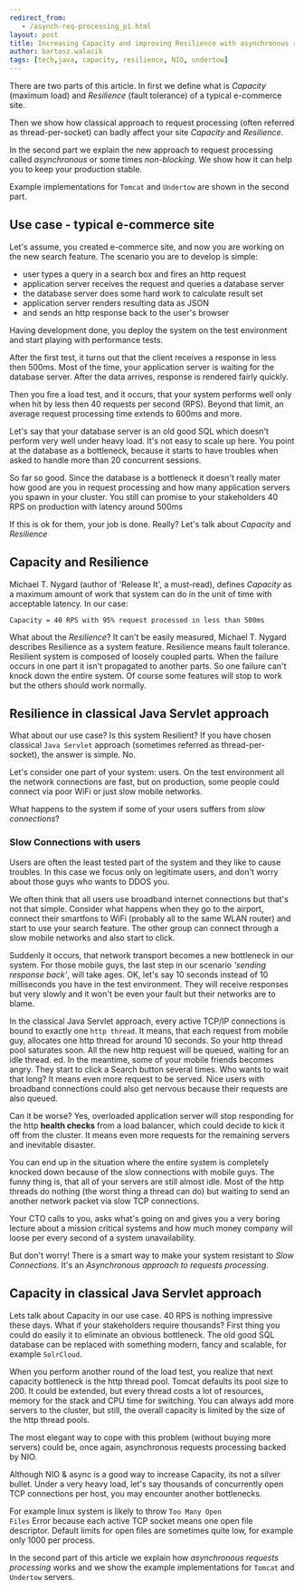 ```yaml
---
redirect_from:
   - /asynch-req-processing_p1.html
layout: post
title: Increasing Capacity and improving Resilience with asynchronous request processing, part I
author: bartosz.walacik
tags: [tech,java, capacity, resilience, NIO, undertow]
---
```


There are two parts of this article. In first we define
what is *Capacity* (maximum load) and *Resilience* (fault tolerance) of a typical e-commerce site.

Then we show how classical approach to request processing
(often referred as thread-per-socket) can badly affect your site *Capacity* and *Resilience*.

In the second part we explain the new approach to request processing called
*asynchronous* or some times *non-blocking*. We show how it can help you to keep your production stable.

Example implementations for <code>Tomcat</code> and <code>Undertow</code> are shown in the second part.

## Use case - typical e-commerce site
Let's assume, you created e-commerce site, and now you are working on the new search feature.
The scenario you are to develop is simple:

* user types a query in a search box and fires an http request
* application server receives the request and queries a database server
* the database server does some hard work to calculate result set
* application server renders resulting data as JSON
* and sends an http response back to the user's browser

Having development done, you deploy the system on the test environment and start playing with performance tests.

After the first test, it turns out that the client receives a response in less then 500ms.
Most of the time, your application server is waiting for the database server.
After the data arrives, response is rendered fairly quickly.

Then you fire a load test, and it occurs, that your system performs well only when hit by less then 40 requests per second (RPS).
Beyond that limit, an average request processing time extends to 600ms and more.

Let's say that  your database server is an old good SQL which doesn't perform
very well under heavy load. It's not easy to scale up here.
You point at the database as a bottleneck,
because it starts to have troubles when asked to handle more than 20 concurrent sessions.

So far so good.
Since the database is a bottleneck it doesn't really mater how good are you in request processing and how many
application servers you spawn in your cluster.
You still can promise to your stakeholders 40 RPS on production with latency around 500ms

If this is ok for them, your job is done. Really? Let's talk about *Capacity* and *Resilience*

## Capacity and Resilience
Michael T. Nygard (author of 'Release It', a must-read),
defines *Capacity* as a maximum amount of work that system can do in the unit of time
with acceptable latency. In our case:

    Capacity = 40 RPS with 95% request processed in less than 500ms

What about the *Resilience*? It can't be easily measured, Michael T. Nygard describes Resilience as a system feature.
Resilience means fault tolerance. Resilient system is composed of loosely coupled parts.
When the failure occurs in one part it isn't propagated to another parts.
So one failure can't knock down the entire system. Of course some features will stop to work but the others should work normally.

## Resilience in classical Java Servlet approach
What about our use case? Is this system Resilient? If you have chosen classical <code>Java Servlet</code> approach
(sometimes referred as thread-per-socket), the answer is simple. No.

Let's consider one part of your system: users.
On the test environment all the network connections are fast, but on production, some people could connect via poor WiFi or just
slow mobile networks.

What happens to the system if some of your users suffers from *slow connections*?

### Slow Connections with users
Users are often the least tested part of the system and they like to cause troubles.
In this case we focus only on legitimate users,
and don't worry about those guys who wants to DDOS you.

We often think that all users use broadband internet connections but that's not that simple.
Consider what happens when they go to the airport, connect their smartfons to WiFi
(probably all to the same WLAN router) and start to use your search feature.
The other group can connect through a slow mobile networks and also start to click.

Suddenly it occurs, that network transport becomes a new bottleneck in our system.
For those mobile guys, the last step in our scenario *'sending response back'*,
will take ages.
OK, let's say 10 seconds instead of 10 milliseconds you have in the test environment.
They will receive responses but very slowly and it won't be even your fault but their networks are to blame.

In the classical Java Servlet approach, every active TCP/IP connections is bound to exactly one
<code>http thread</code>. It means, that each request from mobile guy, allocates one http thread for around 10 seconds.
So your http thread pool saturates soon. All the new http request will be queued, waiting for an idle thread.
ed.
In the meantime, some of your mobile friends becomes angry. They start to click a Search button several times.
Who wants to wait that long? It means even more request to be served.
Nice users with broadband connections could also get nervous because their requests are also queued.

Can it be worse? Yes, overloaded application server will stop responding for the http **health checks** from a load balancer,
which could decide to kick it off from the cluster.
It means even more requests for the remaining servers and inevitable disaster.

You can end up in the situation where the entire system is completely knocked down because of the slow connections with mobile guys.
The funny thing is, that all of your servers are still almost idle.
Most of the http threads do nothing (the worst thing a thread can do)
but waiting to send an another network packet via slow TCP connections.

Your CTO calls to you, asks what's going on and gives you a very boring lecture about a mission critical systems
and how much money company will loose per every second of a system unavailability.

But don't worry! There is a smart way to make your system resistant to *Slow Connections*.
It's an *Asynchronous approach to requests processing*.

## Capacity in classical Java Servlet approach
Lets talk about Capacity in our use case. 40 RPS is nothing impressive these days. What if your stakeholders require
thousands? First thing you could do easily it to eliminate an obvious bottleneck.
The old good SQL database can be replaced with something modern, fancy and scalable,
for example <code>SolrCloud</code>.

When you perform another round of the load test, you realize that next capacity bottleneck is the http thread pool.
Tomcat defaults its pool size to 200.
It could be extended, but every thread costs a lot of resources, memory for the stack and CPU time for switching.
You can always add more servers to the cluster, but still, the overall capacity is limited by the size of the http thread pools.

The most elegant way to cope with this problem (without buying more servers) could be,
once again, asynchronous requests processing backed by NIO.

Although NIO & async is a good way to increase Capacity, its not a silver bullet.
Under a very heavy load, let's say thousands of concurrently open TCP connections per host,
you may encounter another bottlenecks.

For example linux system is likely to throw <code>Too Many Open Files</code> Error
because each active TCP socket means one open file descriptor.
Default limits for open files are sometimes quite low, for example only 1000 per process.

In the second part of this article we explain how *asynchronous requests processing* works
and we show the example implementations for <code>Tomcat</code> and <code>Undertow</code> servers.




